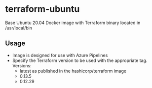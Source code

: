 # terraform-ubuntu
Base Ubuntu 20.04 Docker image with Terraform binary located in /usr/local/bin

## Usage
- Image is designed for use with Azure Pipelines
- Specify the Terraform version to be used with the appropriate tag. Versions:
  - latest as published in the hashicorp/terraform image
  - 0.13.5
  - 0.12.29
